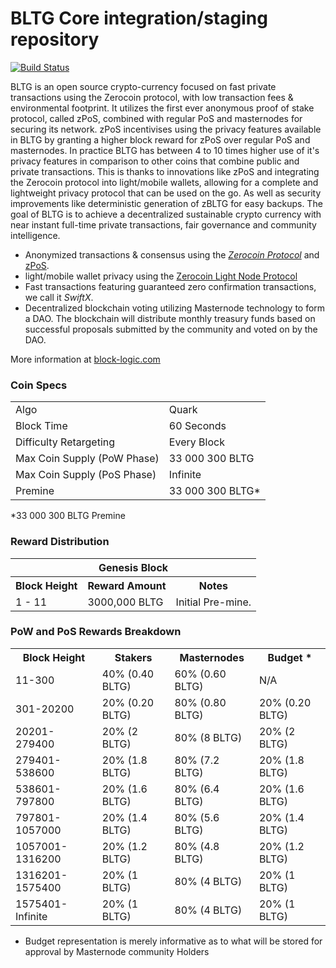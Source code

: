 BLTG Core integration/staging repository
=====================================

[![Build Status](https://travis-ci.org/Block-Logic-Technology-Group/bltg.svg?branch=master)](https://travis-ci.org/Block-Logic-Technology-Group/bltg)

BLTG is an open source crypto-currency focused on fast private transactions using the Zerocoin protocol, with low transaction fees & environmental footprint.  It utilizes the first ever anonymous proof of stake protocol, called zPoS, combined with regular PoS and masternodes for securing its network. zPoS incentivises using the privacy features available in BLTG by granting a higher block reward for zPoS over regular PoS and masternodes. In practice BLTG has between 4 to 10 times higher use of it's privacy features in comparison to other coins that combine public and private transactions. This is thanks to innovations like zPoS and integrating the Zerocoin protocol into light/mobile wallets, allowing for a complete and lightweight privacy protocol that can be used on the go. As well as security improvements like deterministic generation of zBLTG for easy backups.
The goal of BLTG is to achieve a decentralized sustainable crypto currency with near instant full-time private transactions, fair governance and community intelligence.
- Anonymized transactions & consensus using the [_Zerocoin Protocol_](http://www.pivx.org/zpiv) and [zPoS](https://pivx.org/zpos/).
- light/mobile wallet privacy using the [Zerocoin Light Node Protocol](https://pivx.org/wp-content/uploads/2018/11/Zerocoin_Light_Node_Protocol.pdf)
- Fast transactions featuring guaranteed zero confirmation transactions, we call it _SwiftX_.
- Decentralized blockchain voting utilizing Masternode technology to form a DAO. The blockchain will distribute monthly treasury funds based on successful proposals submitted by the community and voted on by the DAO.

More information at [block-logic.com](https://block-logic.com)

### Coin Specs
<table>
<tr><td>Algo</td><td>Quark</td></tr>
<tr><td>Block Time</td><td>60 Seconds</td></tr>
<tr><td>Difficulty Retargeting</td><td>Every Block</td></tr>
<tr><td>Max Coin Supply (PoW Phase)</td><td>33 000 300 BLTG</td></tr>
<tr><td>Max Coin Supply (PoS Phase)</td><td>Infinite</td></tr>
<tr><td>Premine</td><td>33 000 300 BLTG*</td></tr>
</table>

*33 000 300 BLTG Premine

### Reward Distribution

<table>
<th colspan=4>Genesis Block</th>
<tr><th>Block Height</th><th>Reward Amount</th><th>Notes</th></tr>
<tr><td>1 - 11</td><td>3000,000 BLTG</td><td>Initial Pre-mine. </td></tr>
</table>

### PoW and PoS Rewards Breakdown

<table>
<th>Block Height</th><th>Stakers</th><th>Masternodes</th><th>Budget *</th>
<tr><td>11-300</td><td>40% (0.40 BLTG)</td><td>60% (0.60 BLTG)</td><td>N/A</td></tr>
<tr><td>301-20200</td><td>20% (0.20 BLTG)</td><td>80% (0.80 BLTG)</td><td>20% (0.20 BLTG)</td></tr>
<tr><td>20201-279400</td><td>20% (2 BLTG)</td><td>80% (8 BLTG)</td><td>20% (2 BLTG)</td></tr>
<tr><td>279401-538600</td><td>20% (1.8 BLTG)</td><td>80% (7.2 BLTG)</td><td>20% (1.8 BLTG)</td></tr>
<tr><td>538601-797800</td><td>20% (1.6 BLTG)</td><td>80% (6.4 BLTG)</td><td>20% (1.6 BLTG)</td></tr>
<tr><td>797801-1057000</td><td>20% (1.4 BLTG)</td><td>80% (5.6 BLTG)</td><td>20% (1.4 BLTG)</td></tr>
<tr><td>1057001-1316200</td><td>20% (1.2 BLTG)</td><td>80% (4.8 BLTG)</td><td>20% (1.2 BLTG)</td></tr>
<tr><td>1316201-1575400</td><td>20% (1 BLTG)</td><td>80% (4 BLTG)</td><td>20% (1 BLTG)</td></tr>
<tr><td>1575401-Infinite</td><td>20% (1 BLTG)</td><td>80% (4 BLTG)</td><td>20% (1 BLTG)</td></tr>
</table>

* Budget representation is merely informative as to what will be stored for approval by Masternode community Holders
